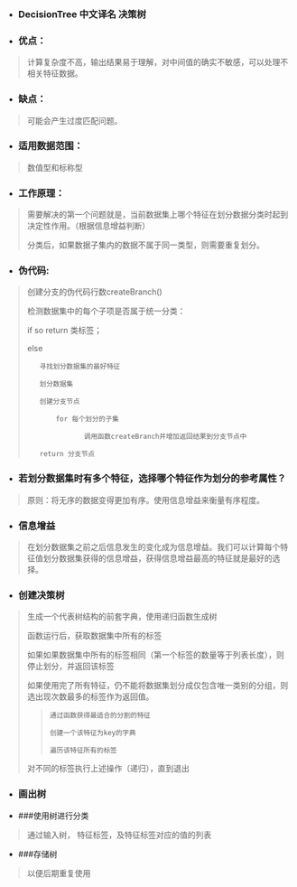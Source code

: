 * ### DecisionTree 中文译名 决策树

* ### 优点：
> 计算复杂度不高，输出结果易于理解，对中间值的确实不敏感，可以处理不相关特征数据。

* ### 缺点：
> 可能会产生过度匹配问题。

* ### 适用数据范围：
> 数值型和标称型

* ### 工作原理：
> 需要解决的第一个问题就是，当前数据集上哪个特征在划分数据分类时起到决定性作用。（根据信息增益判断）
>
> 分类后，如果数据子集内的数据不属于同一类型，则需要重复划分。

* ### 伪代码:
> 创建分支的伪代码行数createBranch()
>
> 检测数据集中的每个子项是否属于统一分类：
>
>    if so return 类标签；
>
>    else
>
>        寻找划分数据集的最好特征
>
>        划分数据集
>
>        创建分支节点
>
>            for 每个划分的子集
>
>                   调用函数createBranch并增加返回结果到分支节点中
>
>        return 分支节点

* ### 若划分数据集时有多个特征，选择哪个特征作为划分的参考属性？
> 原则：将无序的数据变得更加有序。使用信息增益来衡量有序程度。

* ### 信息增益
> 在划分数据集之前之后信息发生的变化成为信息增益。我们可以计算每个特征值划分数据集获得的信息增益，获得信息增益最高的特征就是最好的选择。

* ### 创建决策树
> 生成一个代表树结构的前套字典，使用递归函数生成树
>
>
> 函数运行后，获取数据集中所有的标签
>
>   如果如果数据集中所有的标签相同（第一个标签的数量等于列表长度），则停止划分，并返回该标签
>
>   如果使用完了所有特征，仍不能将数据集划分成仅包含唯一类别的分组，则选出现次数最多的标签作为返回值。
>
> >     通过函数获得最适合的分割的特征
> >
> >     创建一个该特征为key的字典
> >
> >     遍历该特征所有的标签
> >
>   对不同的标签执行上述操作（递归），直到退出

* ### 画出树

* ###使用树进行分类
> 通过输入树， 特征标签，及特征标签对应的值的列表

* ###存储树
> 以便后期重复使用

